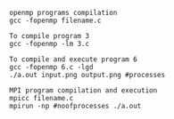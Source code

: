 
    openmp programs compilation
    gcc -fopenmp filename.c
    
    To compile program 3
    gcc -fopenmp -lm 3.c
    
    To compile and execute program 6
    gcc -fopenmp 6.c -lgd
    ./a.out input.png output.png #processes
    
    MPI program compilation and execution
    mpicc filename.c
    mpirun -np #noofprocesses ./a.out

